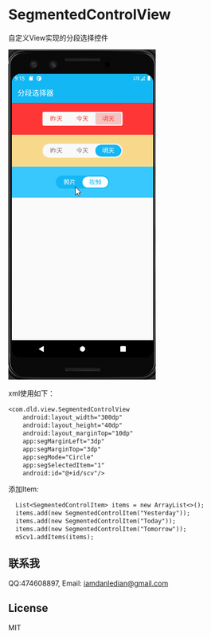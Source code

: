 # SegmentedControlView

自定义View实现的分段选择控件

![效果图](https://github.com/danledian/SegmentedControl/blob/master/gif/seg.gif)

xml使用如下：

    <com.dld.view.SegmentedControlView
        android:layout_width="300dp"
        android:layout_height="40dp"
        android:layout_marginTop="10dp"
        app:segMarginLeft="3dp"
        app:segMarginTop="3dp"
        app:segMode="Circle"
        app:segSelectedItem="1"
        android:id="@+id/scv"/>
        
 添加Item:
 
      List<SegmentedControlItem> items = new ArrayList<>();
      items.add(new SegmentedControlItem("Yesterday"));
      items.add(new SegmentedControlItem("Today"));
      items.add(new SegmentedControlItem("Tomorrow"));
      mScv1.addItems(items);

## 联系我
QQ:474608897, Email: iamdanledian@gmail.com
      
## License

MIT
